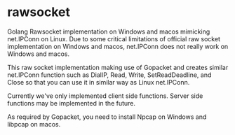 # rawsocket
Golang Rawsocket implementation on Windows and macos mimicking net.IPConn on Linux.
Due to some critical limitations of official raw socket implementation on Windows and macos, net.IPConn does not really work on Windows and macos.

This raw socket implementation making use of Gopacket and creates similar net.IPConn function such as DialIP, Read, Write, SetReadDeadline, and Close so that you can use it in similar way as Linux net.IPConn.

Currently we've only implemented client side functions. Server side functions may be implemented in the future.

As required by Gopacket, you need to install Npcap on Windows and libpcap on macos.
